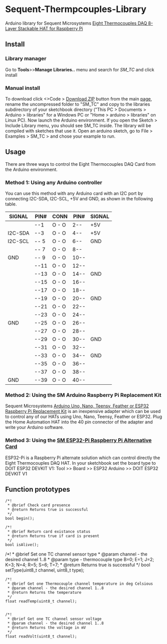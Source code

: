 # Sequent-Thermpcouples-Library
Arduino library for Sequent Microsystems [Eight Thermocouples DAQ 8-Layer Stackable HAT for Raspberry Pi](https://sequentmicrosystems.com/collections/all-io-cards/products/eight-thermocouples-daq-8-layer-stackable-hat-for-raspberry-pi)

## Install
### Library manager
Go to **Tools**>>**Manage Libraries..** menu and search for *SM_TC* and click install 
### Manual install
To download click <>Code > [Download ZIP](https://github.com/SequentMicrosystems/Sequent-Thermocouples-Library/archive/refs/heads/main.zip) button from the main [page](https://github.com/SequentMicrosystems/Sequent-Thermocouples-Library), rename the uncompressed folder to "SM_TC" 
and copy to the libraries subdirectory of your sketchbook directory ("This PC > Documents > Arduino > libraries" for a Windows PC
 or "Home > arduino > libraries" on Linux PC). Now launch the Arduino environment. If you open the Sketch > Include Library menu, you should see SM_TC inside. 
 The library will be compiled with sketches that use it. Open an arduino sketch, go to File > Examples > SM_TC > and chose your example to run.

## Usage
There are three ways to control the Eight Thermocouples DAQ Card from the Arduino environment.

### Method 1: Using any Arduino controller
You can use this method with any Arduino card with an I2C port by connecting I2C-SDA, I2C-SCL, +5V and GND, as shown in the following table.
      
| SIGNAL | PIN# |CONN| PIN# | SIGNAL|
|---|---|---|---|---|
| | --1 | O - O | 2-- |  +5V | 
| I2C-SDA | --3| O - O | 4-- |  +5V |
| I2C-SCL |-- 5|O - O| 6--|  GND |
|  |-- 7|O - O| 8--||
| GND |-- 9|O - O|10--||
| |--11|O - O|12--||
| |--13|O - O|14--| GND|
| |--15|O - O|16--||
||--17|O - O|18--||
||--19|O - O|20--|  GND|
||--21|O - O|22--||
||--23|O - O|24--||
|GND |--25|O - O|26--||
||--27|O - O|28--||
||--29|O - O|30--|  GND|
||--31|O - O|32--||
||--33|O - O|34--|  GND|
||--35|O - O|36--||
||--37|O - O|38--||
|GND |--39|O - O|40--||
 
### Method 2: Using the SM Arduino Raspberry Pi Replacement Kit
Sequent Microsystems [Arduino Uno, Nano, Teensy, Feather or ESP32 Raspberry Pi Replacement Kit](https://sequentmicrosystems.com/products/raspberry-pi-replacement-card) is an inexpensive adapter which can be used to control any of our HATs using Uno, Nano, Teensy, Feather or ESP32. Plug the Home Automation HAT into the 40 pin connector of the adapter and write your Arduino software.

### Method 3: Using the [SM ESP32-Pi Raspberry Pi Alternative Card](https://sequentmicrosystems.com/collections/all-io-cards/products/esp32-pi-low-cost-replacement-for-raspberry-pi)
ESP32-Pi is a Raspberry Pi alternate solution which can control directly the Eight Thermocouples DAQ HAT.
In your sketchbook set the board type to DOIT ESP32 DEVKIT V1: Tool >> Board >> ESP32 Arduino >> DOIT ESP32 DEVKIT V1

## Function prototypes

	/*!
	 * @brief Check card presence
	 * @return Returns true is successful
	 */
	bool begin();

	/*!
	 * @brief Return card existance status
	 * @return Returns true if card is present
	 */
	bool isAlive();

/*!
	 * @brief Set one TC channel sensor type
	 * @param channel - the desired channel 1..8
	 * @param type - thermocouple type B=0; E=1; J=2; K=3; N=4; R=5; S=6; T=7;
	 * @return Returns true is successful
	 */
	bool setType(uint8_t channel, uint8_t type);

	/*!
	 * @brief Get one Thermocouple channel temperature in deg Celsious
	 * @param channel - the desired channel 1..8
	 * @return Returns the temperature
	 */
	float readTemp(uint8_t channel);
	
	
	/*!
	 * @brief Get one TC channel sensor voltage
	 * @param channel - the desired channel 1..8
	 * @return Returns the voltage in mV
	 */
	float readVolt(uint8_t channel);


	
